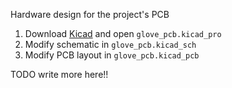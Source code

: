 Hardware design for the project's PCB

1. Download [Kicad](https://www.kicad.org/) and open `glove_pcb.kicad_pro`
2. Modify schematic in `glove_pcb.kicad_sch`
3. Modify PCB layout in `glove_pcb.kicad_pcb`

TODO write more here!!
